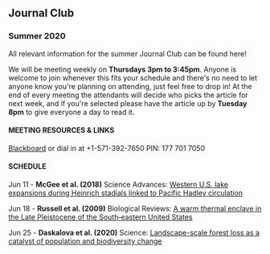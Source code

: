 ## Journal Club
### Summer 2020

All relevant information for the summer Journal Club can be found here! 

We will be meeting weekly on **Thursdays 3pm to 3:45pm**. Anyone is welcome to join whenever this fits your schedule and there's no need to let anyone know you're planning on attending, just feel free to drop in! At the end of every meeting the attendants will decide who picks the article for next week, and if you're selected please have the article up by **Tuesday 8pm** to give everyone a day to read it. 

#### MEETING RESOURCES & LINKS
[Blackboard](https://us.bbcollab.com/guest/489ffc3ec4d747238e6d3dc8a81eebf7) or dial in at +1-571-392-7650 PIN: 177 701 7050

#### SCHEDULE

Jun 11 - **McGee et al. (2018)** Science Advances: [Western U.S. lake expansions during Heinrich stadials linked to Pacific Hadley circulation](https://advances.sciencemag.org/content/4/11/eaav0118.full)

Jun 18 - **Russell et al. (2009)** Biological Reviews: [A warm thermal enclave in the Late Pleistocene of the South‐eastern United States](https://onlinelibrary.wiley.com/doi/full/10.1111/j.1469-185X.2008.00069.x?casa_token=XtsSaOC5PDUAAAAA%3Au2-U4S9azA9_GNwjJmvNpiPqMsalXzudNz7AJIRKqrc7I3CbJk9oS2qOpmIzpGB9a7hTXK7fTINjEFC9yw)

Jun 25 - **Daskalova et al. (2020)** Science: [Landscape-scale forest loss as a catalyst of population and biodiversity change](https://science.sciencemag.org/content/368/6497/1341/tab-pdf) 
